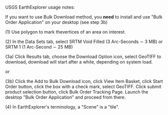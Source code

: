 USGS EarthExplorer usage notes:

If you want to use Bulk Download method, you **need** to install and use "Bulk Order Application" on your desktop (see step 3b)

(1) Use polygon to mark thevertices of an area on interest.

(2) In the Data Sets tab, select SRTM Void Filled (3 Arc-Seconds &sim; 3 MB) or SRTM 1 (1 Arc-Second &sim; 25 MB)

(3a) Click Results tab, choose the Download Option icon, select GeoTIFF to download, download will start after a while, depending on system load.

or

(3b) Click the Add to Bulk Download icon, click View Item Basket, click Start Order button,  click the box with a check mark, select GeoTIFF. Click submit product selection button, click Bulk Order Tracking Page. Launch the desktop "Bulk Order Application" and proceed from there.

(4) In EarthExplorer's terminology, a "Scene" is a "tile".
